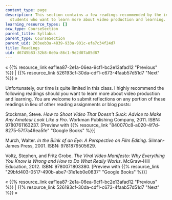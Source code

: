 ```yaml
---
content_type: page
description: This section contains a few readings recommended by the instructor for
  students who want to learn more about video production and learning.
learning_resource_types: []
ocw_type: CourseSection
parent_title: Syllabus
parent_type: CourseSection
parent_uid: 203eeb3a-4839-933a-901c-efa7c34f24d7
title: Readings
uid: d6745b83-32b8-0e0a-86c1-9e2d07a85d87
---
```


« {{% resource_link eaf1ea87-2e1a-06ea-9cf1-bc2e13afad12 "Previous" %}} | {{% resource_link 526193cf-30da-cdf1-c673-4faab57d51d7 "Next" %}} »

Unfortunately, our time is quite limited in this class. I highly recommend the following readings should you want to learn more about video production and learning. You are welcome to submit reflections on any portion of these readings in lieu of other reading assignments or blog posts:

Stockman, Steve. _How to Shoot Video That Doesn't Suck: Advice to Make Any Amateur Look Like a Pro_. Workman Publishing Company, 2011. ISBN: 9780761163237. \[Preview with {{% resource_link "840070c8-a020-4f7d-8275-57f7a46ea5fe" "Google Books" %}}\]

Murch, Walter. _In the Blink of an Eye: A Perspective on Film Editing_. Silman-James Press, 2001. ISBN: 9781879505629.

Voltz, Stephen, and Fritz Grobe. _The Viral Video Manifesto: Why Everything You Know is Wrong and How to Do What Really Works_. McGraw-Hill Education, 2012. ISBN: 9780071803380. \[Preview with {{% resource_link "29bfd403-0517-490b-abe7-31e1eb0e0837" "Google Books" %}}\]

« {{% resource_link eaf1ea87-2e1a-06ea-9cf1-bc2e13afad12 "Previous" %}} | {{% resource_link 526193cf-30da-cdf1-c673-4faab57d51d7 "Next" %}} »